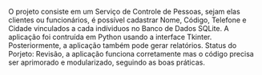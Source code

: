 O projeto consiste em um Serviço de Controle de Pessoas, sejam elas clientes ou funcionários, é possível cadastrar Nome, Código, Telefone e Cidade vinculados a cada indíviduos no Banco de Dados SQLite. A aplicação foi contruída em Python usando a interface Tkinter. Posteriormente, a aplicação também pode gerar relatórios. Status do Porjeto: Revisão, a aplicação funciona corretamente mas o código precisa ser aprimorado e modularizado, seguindo as boas práticas.
